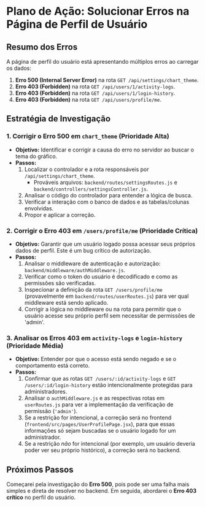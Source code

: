 # Plano de Ação: Solucionar Erros na Página de Perfil de Usuário

## Resumo dos Erros

A página de perfil do usuário está apresentando múltiplos erros ao carregar os dados:

1.  **Erro 500 (Internal Server Error)** na rota `GET /api/settings/chart_theme`.
2.  **Erro 403 (Forbidden)** na rota `GET /api/users/1/activity-logs`.
3.  **Erro 403 (Forbidden)** na rota `GET /api/users/1/login-history`.
4.  **Erro 403 (Forbidden)** na rota `GET /api/users/profile/me`.

## Estratégia de Investigação

### 1. Corrigir o Erro 500 em `chart_theme` (Prioridade Alta)

-   **Objetivo:** Identificar e corrigir a causa do erro no servidor ao buscar o tema do gráfico.
-   **Passos:**
    1.  Localizar o controlador e a rota responsáveis por `/api/settings/chart_theme`.
        -   Prováveis arquivos: `backend/routes/settingsRoutes.js` e `backend/controllers/settingsController.js`.
    2.  Analisar o código do controlador para entender a lógica de busca.
    3.  Verificar a interação com o banco de dados e as tabelas/colunas envolvidas.
    4.  Propor e aplicar a correção.

### 2. Corrigir o Erro 403 em `/users/profile/me` (Prioridade Crítica)

-   **Objetivo:** Garantir que um usuário logado possa acessar seus próprios dados de perfil. Este é um bug crítico de autorização.
-   **Passos:**
    1.  Analisar o middleware de autenticação e autorização: `backend/middleware/authMiddleware.js`.
    2.  Verificar como o token do usuário é decodificado e como as permissões são verificadas.
    3.  Inspecionar a definição da rota `GET /users/profile/me` (provavelmente em `backend/routes/userRoutes.js`) para ver qual middleware está sendo aplicado.
    4.  Corrigir a lógica no middleware ou na rota para permitir que o usuário acesse seu próprio perfil sem necessitar de permissões de 'admin'.

### 3. Analisar os Erros 403 em `activity-logs` e `login-history` (Prioridade Média)

-   **Objetivo:** Entender por que o acesso está sendo negado e se o comportamento está correto.
-   **Passos:**
    1.  Confirmar que as rotas `GET /users/:id/activity-logs` e `GET /users/:id/login-history` estão intencionalmente protegidas para administradores.
    2.  Analisar o `authMiddleware.js` e as respectivas rotas em `userRoutes.js` para ver a implementação da verificação de permissão (`'admin'`).
    3.  Se a restrição for intencional, a correção será no frontend (`frontend/src/pages/UserProfilePage.jsx`), para que essas informações só sejam buscadas se o usuário logado for um administrador.
    4.  Se a restrição *não* for intencional (por exemplo, um usuário deveria poder ver seu próprio histórico), a correção será no backend.

## Próximos Passos

Começarei pela investigação do **Erro 500**, pois pode ser uma falha mais simples e direta de resolver no backend. Em seguida, abordarei o **Erro 403 crítico** no perfil do usuário.
